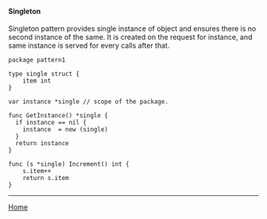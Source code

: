#### Singleton  

Singleton pattern provides single instance of object and ensures there is no second instance of the same.
It is created on the request for instance, and same instance is served for every calls after that.


```
package pattern1

type single struct {
    item int
}

var instance *single // scope of the package.

func GetInstance() *single {
  if instance == nil {
    instance  = new (single)
  }
  return instance
}

func (s *single) Increment() int {
    s.item++
    return s.item
}

```
----
[Home](../../README.md)

